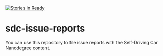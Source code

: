 [![Stories in Ready](https://badge.waffle.io/udacity/sdc-issue-reports.png?label=ready&title=Ready)](https://waffle.io/udacity/sdc-issue-reports)
# sdc-issue-reports

You can use this repository to file issue reports with the Self-Driving Car Nanodegree content.
